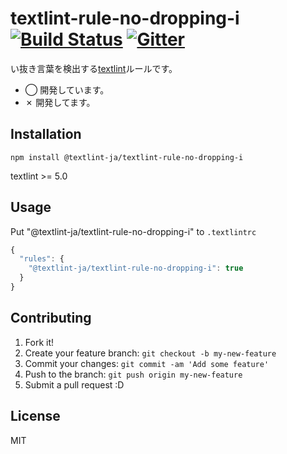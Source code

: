# textlint-rule-no-dropping-i [![Build Status](https://travis-ci.org/textlint-ja/textlint-rule-no-dropping-i.svg?branch=master)](https://travis-ci.org/textlint-ja/textlint-rule-no-dropping-i) [![Gitter](https://badges.gitter.im/textlint-ja/textlint-ja.svg)](https://gitter.im/textlint-ja/textlint-ja)

い抜き言葉を検出する[textlint](https://github.com/textlint/textlint "textlint")ルールです。

- ◯ 開発しています。
- ✗ 開発してます。

## Installation

    npm install @textlint-ja/textlint-rule-no-dropping-i

textlint >= 5.0

## Usage

Put "@textlint-ja/textlint-rule-no-dropping-i" to `.textlintrc`

```js
{
  "rules": {
    "@textlint-ja/textlint-rule-no-dropping-i": true
  }
}
```

## Contributing

1. Fork it!
2. Create your feature branch: `git checkout -b my-new-feature`
3. Commit your changes: `git commit -am 'Add some feature'`
4. Push to the branch: `git push origin my-new-feature`
5. Submit a pull request :D

## License

MIT

